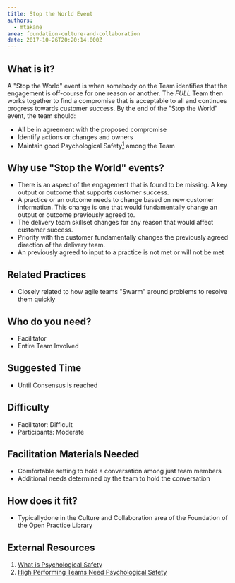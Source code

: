 ```yaml
---
title: Stop the World Event
authors:
  - mtakane
area: foundation-culture-and-collaboration
date: 2017-10-26T20:20:14.000Z
---
```


## What is it?

A "Stop the World" event is when somebody on the Team identifies that the engagement is off-course for one reason or another. The *FULL* Team then works together to find a compromise that is acceptable to all and continues progress towards customer success. By the end of the "Stop the World" event, the team should:

- All be in agreement with the proposed compromise
- Identify actions or changes and owners
- Maintain good Psychological Safety[<sup>1</sup>](#footnote-1) among the Team

## Why use "Stop the World" events?

- There is an aspect of the engagement that is found to be missing. A key output or outcome that supports customer success.
- A practice or an outcome needs to change based on new customer information. This change is one that would fundamentally change an output or outcome previously agreed to.
- The delivery team skillset changes for any reason that would affect customer success.
- Priority with the customer fundamentally changes the previously agreed direction of the delivery team.
- An previously agreed to input to a practice is not met or will not be met

## Related Practices

- Closely related to how agile teams "Swarm" around problems to resolve them quickly

## Who do you need?

- Facilitator
- Entire Team Involved

## Suggested Time

- Until Consensus is reached

## Difficulty

- Facilitator: Difficult
- Participants: Moderate

## Facilitation Materials Needed

- Comfortable setting to hold a conversation among just team members
- Additional needs determined by the team to hold the conversation

## How does it fit?

- Typicallydone in the Culture and Collaboration area of the Foundation of the Open Practice Library

## External Resources

1. <a name="footnote-2"></a>[What is Psychological Safety](https://blog.impraise.com/360-feedback/what-is-psychological-safety-and-why-is-it-the-key-to-great-teamwork-performance-review)
2. <a name="footnote-3"></a>[High Performing Teams Need Psychological Safety](https://hbr.org/2017/08/high-performing-teams-need-psychological-safety-heres-how-to-create-it)
